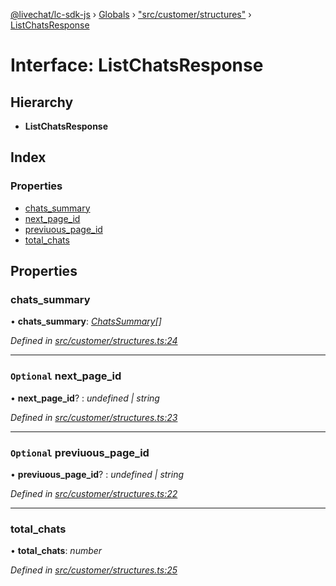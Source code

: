 [@livechat/lc-sdk-js](../README.md) › [Globals](../globals.md) › ["src/customer/structures"](../modules/_src_customer_structures_.md) › [ListChatsResponse](_src_customer_structures_.listchatsresponse.md)

# Interface: ListChatsResponse

## Hierarchy

* **ListChatsResponse**

## Index

### Properties

* [chats_summary](_src_customer_structures_.listchatsresponse.md#chats_summary)
* [next_page_id](_src_customer_structures_.listchatsresponse.md#optional-next_page_id)
* [previuous_page_id](_src_customer_structures_.listchatsresponse.md#optional-previuous_page_id)
* [total_chats](_src_customer_structures_.listchatsresponse.md#total_chats)

## Properties

###  chats_summary

• **chats_summary**: *[ChatsSummary](_src_objects_index_.chatssummary.md)[]*

*Defined in [src/customer/structures.ts:24](https://github.com/livechat/lc-sdk-js/blob/21d7a55/src/customer/structures.ts#L24)*

___

### `Optional` next_page_id

• **next_page_id**? : *undefined | string*

*Defined in [src/customer/structures.ts:23](https://github.com/livechat/lc-sdk-js/blob/21d7a55/src/customer/structures.ts#L23)*

___

### `Optional` previuous_page_id

• **previuous_page_id**? : *undefined | string*

*Defined in [src/customer/structures.ts:22](https://github.com/livechat/lc-sdk-js/blob/21d7a55/src/customer/structures.ts#L22)*

___

###  total_chats

• **total_chats**: *number*

*Defined in [src/customer/structures.ts:25](https://github.com/livechat/lc-sdk-js/blob/21d7a55/src/customer/structures.ts#L25)*
